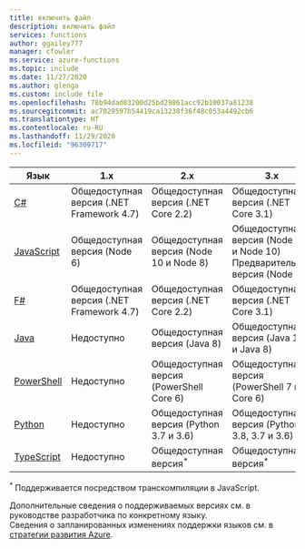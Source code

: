 ```yaml
---
title: включить файл
description: включить файл
services: functions
author: ggailey777
manager: cfowler
ms.service: azure-functions
ms.topic: include
ms.date: 11/27/2020
ms.author: glenga
ms.custom: include file
ms.openlocfilehash: 78b94dad03200d25bd29861acc92b10037a81238
ms.sourcegitcommit: ac7029597b54419ca13238f36f48c053a4492cb6
ms.translationtype: HT
ms.contentlocale: ru-RU
ms.lasthandoff: 11/29/2020
ms.locfileid: "96309717"
---
```

|Язык                                 |1.x         |2.x| 3.x |
|-----------------------------------------|------------|---| --- |
|[C#](../articles/azure-functions/functions-reference-csharp.md)|Общедоступная версия (.NET Framework 4.7)|Общедоступная версия (.NET Core 2.2)| Общедоступная версия (.NET Core 3.1) |
|[JavaScript](../articles/azure-functions/functions-reference-node.md#node-version)|Общедоступная версия (Node 6)|Общедоступная версия (Node 10 и Node 8)| Общедоступная версия (Node 12 и Node 10)<br />Предварительная версия (Node 14) |
|[F#](../articles/azure-functions/functions-reference-fsharp.md)|Общедоступная версия (.NET Framework 4.7)|Общедоступная версия (.NET Core 2.2)| Общедоступная версия (.NET Core 3.1) |
|[Java](../articles/azure-functions/functions-reference-java.md)|Недоступно|Общедоступная версия (Java 8)| Общедоступная версия (Java 11 и Java 8)|
|[PowerShell](../articles/azure-functions/functions-reference-powershell.md) |Недоступно|Общедоступная версия (PowerShell Core 6)| Общедоступная версия (PowerShell 7 и Core 6)|
|[Python](../articles/azure-functions/functions-reference-python.md#python-version)|Недоступно|Общедоступная версия (Python 3.7 и 3.6)| Общедоступная версия (Python 3.8, 3.7 и 3.6)|
|[TypeScript](../articles/azure-functions/functions-reference-node.md#typescript) |Недоступно|Общедоступная версия<sup>*</sup>| Общедоступная версия<sup>*</sup> |

<sup>*</sup> Поддерживается посредством транскомпиляции в JavaScript.

Дополнительные сведения о поддерживаемых версиях см. в руководстве разработчика по конкретному языку.   
Сведения о запланированных изменениях поддержки языков см. в [стратегии развития Azure](https://azure.microsoft.com/roadmap/?tag=functions).
